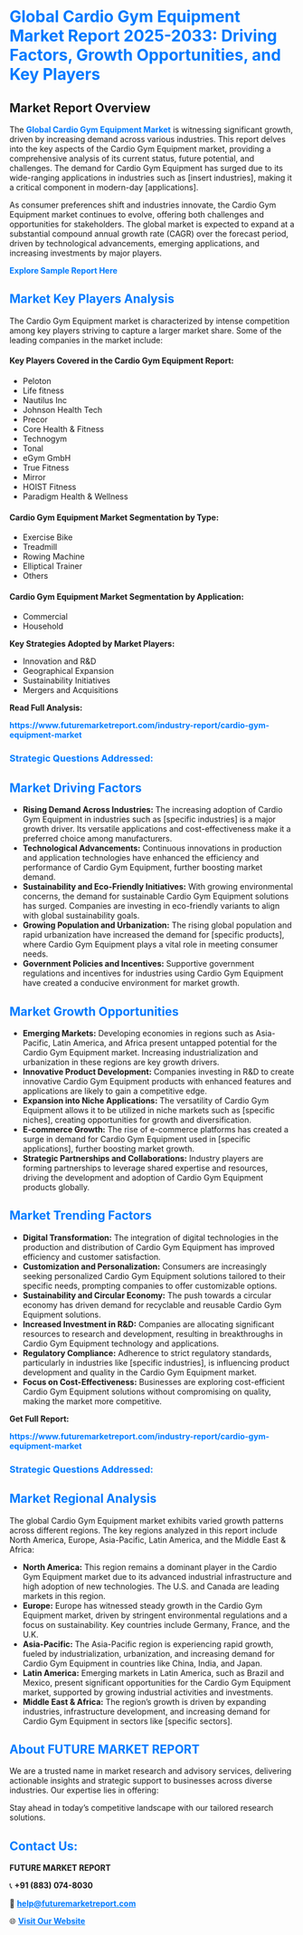 <h1 style="color: #007BFF;">Global Cardio Gym Equipment Market Report 2025-2033: Driving Factors, Growth Opportunities, and Key Players</h1>

<section id="overview">
<h2>Market Report Overview</h2>
<p>The <a href="https://www.futuremarketreport.com/industry-report/cardio-gym-equipment-market" style="color: #007BFF; text-decoration: none;"><strong>Global Cardio Gym Equipment Market</strong></a> is witnessing significant growth, driven by increasing demand across various industries. This report delves into the key aspects of the Cardio Gym Equipment market, providing a comprehensive analysis of its current status, future potential, and challenges. The demand for Cardio Gym Equipment has surged due to its wide-ranging applications in industries such as [insert industries], making it a critical component in modern-day [applications].</p>
<p>As consumer preferences shift and industries innovate, the Cardio Gym Equipment market continues to evolve, offering both challenges and opportunities for stakeholders. The global market is expected to expand at a substantial compound annual growth rate (CAGR) over the forecast period, driven by technological advancements, emerging applications, and increasing investments by major players.</p>
</section>

<section id="overview">
<p><a href="https://www.futuremarketreport.com/request-sample/reportId=53457" style="color: #007BFF; text-decoration: none;"><strong>Explore Sample Report Here</strong></a></p>
</section>

<section id="key-players">
<h2 style="color: #007BFF;">Market Key Players Analysis</h2>
<p>The Cardio Gym Equipment market is characterized by intense competition among key players striving to capture a larger market share. Some of the leading companies in the market include:</p>
<h4>Key Players Covered in the Cardio Gym Equipment Report:</h4>
<ul><li>Peloton</li><li>Life fitness</li><li>Nautilus Inc</li><li>Johnson Health Tech</li><li>Precor</li><li>Core Health &amp; Fitness</li><li>Technogym</li><li>Tonal</li><li>eGym GmbH</li><li>True Fitness</li><li>Mirror</li><li>HOIST Fitness</li><li>Paradigm Health &amp; Wellness</li></ul>
<h4>Cardio Gym Equipment Market Segmentation by Type:</h4>
<ul><li>Exercise Bike</li><li>Treadmill</li><li>Rowing Machine</li><li>Elliptical Trainer</li><li>Others</li></ul>

<h4>Cardio Gym Equipment Market Segmentation by Application:</h4>
<ul><li>Commercial</li><li>Household</li></ul>
<p><strong>Key Strategies Adopted by Market Players:</strong></p>
<ul>
<li>Innovation and R&D</li>
<li>Geographical Expansion</li>
<li>Sustainability Initiatives</li>
<li>Mergers and Acquisitions</li>
</ul>
</section>

<section>
<p><strong>Read Full Analysis: </strong></p><a href="https://www.futuremarketreport.com/industry-report/cardio-gym-equipment-market" style="color: #007BFF; text-decoration: none;"><strong>https://www.futuremarketreport.com/industry-report/cardio-gym-equipment-market</strong></a>
<h3 style="color: #007BFF;">Strategic Questions Addressed:</h3>
</section>

<section id="driving-factors">
<h2 style="color: #007BFF;">Market Driving Factors</h2>
<ul>
<li><strong>Rising Demand Across Industries:</strong> The increasing adoption of Cardio Gym Equipment in industries such as [specific industries] is a major growth driver. Its versatile applications and cost-effectiveness make it a preferred choice among manufacturers.</li>
<li><strong>Technological Advancements:</strong> Continuous innovations in production and application technologies have enhanced the efficiency and performance of Cardio Gym Equipment, further boosting market demand.</li>
<li><strong>Sustainability and Eco-Friendly Initiatives:</strong> With growing environmental concerns, the demand for sustainable Cardio Gym Equipment solutions has surged. Companies are investing in eco-friendly variants to align with global sustainability goals.</li>
<li><strong>Growing Population and Urbanization:</strong> The rising global population and rapid urbanization have increased the demand for [specific products], where Cardio Gym Equipment plays a vital role in meeting consumer needs.</li>
<li><strong>Government Policies and Incentives:</strong> Supportive government regulations and incentives for industries using Cardio Gym Equipment have created a conducive environment for market growth.</li>
</ul>
</section>

<section id="growth-opportunities">
<h2 style="color: #007BFF;">Market Growth Opportunities</h2>
<ul>
<li><strong>Emerging Markets:</strong> Developing economies in regions such as Asia-Pacific, Latin America, and Africa present untapped potential for the Cardio Gym Equipment market. Increasing industrialization and urbanization in these regions are key growth drivers.</li>
<li><strong>Innovative Product Development:</strong> Companies investing in R&D to create innovative Cardio Gym Equipment products with enhanced features and applications are likely to gain a competitive edge.</li>
<li><strong>Expansion into Niche Applications:</strong> The versatility of Cardio Gym Equipment allows it to be utilized in niche markets such as [specific niches], creating opportunities for growth and diversification.</li>
<li><strong>E-commerce Growth:</strong> The rise of e-commerce platforms has created a surge in demand for Cardio Gym Equipment used in [specific applications], further boosting market growth.</li>
<li><strong>Strategic Partnerships and Collaborations:</strong> Industry players are forming partnerships to leverage shared expertise and resources, driving the development and adoption of Cardio Gym Equipment products globally.</li>
</ul>
</section>

<section id="trending-factors">
<h2 style="color: #007BFF;">Market Trending Factors</h2>
<ul>
<li><strong>Digital Transformation:</strong> The integration of digital technologies in the production and distribution of Cardio Gym Equipment has improved efficiency and customer satisfaction.</li>
<li><strong>Customization and Personalization:</strong> Consumers are increasingly seeking personalized Cardio Gym Equipment solutions tailored to their specific needs, prompting companies to offer customizable options.</li>
<li><strong>Sustainability and Circular Economy:</strong> The push towards a circular economy has driven demand for recyclable and reusable Cardio Gym Equipment solutions.</li>
<li><strong>Increased Investment in R&D:</strong> Companies are allocating significant resources to research and development, resulting in breakthroughs in Cardio Gym Equipment technology and applications.</li>
<li><strong>Regulatory Compliance:</strong> Adherence to strict regulatory standards, particularly in industries like [specific industries], is influencing product development and quality in the Cardio Gym Equipment market.</li>
<li><strong>Focus on Cost-Effectiveness:</strong> Businesses are exploring cost-efficient Cardio Gym Equipment solutions without compromising on quality, making the market more competitive.</li>
</ul>
</section>

<section>
<p><strong>Get Full Report: </strong></p><a href="https://www.futuremarketreport.com/industry-report/cardio-gym-equipment-market" style="color: #007BFF; text-decoration: none;"><strong>https://www.futuremarketreport.com/industry-report/cardio-gym-equipment-market</strong></a>
<h3 style="color: #007BFF;">Strategic Questions Addressed:</h3>
</section>


<section id="regional-analysis">
<h2 style="color: #007BFF;">Market Regional Analysis</h2>
<p>The global Cardio Gym Equipment market exhibits varied growth patterns across different regions. The key regions analyzed in this report include North America, Europe, Asia-Pacific, Latin America, and the Middle East & Africa:</p>
<ul>
<li><strong>North America:</strong> This region remains a dominant player in the Cardio Gym Equipment market due to its advanced industrial infrastructure and high adoption of new technologies. The U.S. and Canada are leading markets in this region.</li>
<li><strong>Europe:</strong> Europe has witnessed steady growth in the Cardio Gym Equipment market, driven by stringent environmental regulations and a focus on sustainability. Key countries include Germany, France, and the U.K.</li>
<li><strong>Asia-Pacific:</strong> The Asia-Pacific region is experiencing rapid growth, fueled by industrialization, urbanization, and increasing demand for Cardio Gym Equipment in countries like China, India, and Japan.</li>
<li><strong>Latin America:</strong> Emerging markets in Latin America, such as Brazil and Mexico, present significant opportunities for the Cardio Gym Equipment market, supported by growing industrial activities and investments.</li>
<li><strong>Middle East & Africa:</strong> The region’s growth is driven by expanding industries, infrastructure development, and increasing demand for Cardio Gym Equipment in sectors like [specific sectors].</li>
</ul>
</section>

<footer>
<h2 style="color: #007BFF;">About FUTURE MARKET REPORT</h2>
<p>We are a trusted name in market research and advisory services, delivering actionable insights and strategic support to businesses across diverse industries. Our expertise lies in offering:</p>

<p>Stay ahead in today’s competitive landscape with our tailored research solutions.</p>

<h2 style="color: #007BFF;">Contact Us:</h2>
<p><strong>FUTURE MARKET REPORT</strong></p>
<p>📞 <strong>+91 (883) 074-8030</strong></p>
<p>📧 <strong><a href="mailto:help@futuremarketreport.com" style="color: #007BFF;">help@futuremarketreport.com</a></strong></p>
<p>🌐 <strong><a href="https://www.futuremarketreport.com/" style="color: #007BFF;">Visit Our Website</a></strong></p>
</footer>